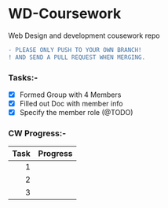 # WD-Coursework
Web Design and development cousework repo

```diff
- PLEASE ONLY PUSH TO YOUR OWN BRANCH!
! AND SEND A PULL REQUEST WHEN MERGING.
```

### Tasks:- 
- [x] Formed Group with 4 Members
- [x] Filled out Doc with member info
- [x] Specify the member role  (@TODO)

### CW Progress:-

| Task | Progress      |
|-----:|---------------|
|     1|               |
|     2|               |
|     3|               |
